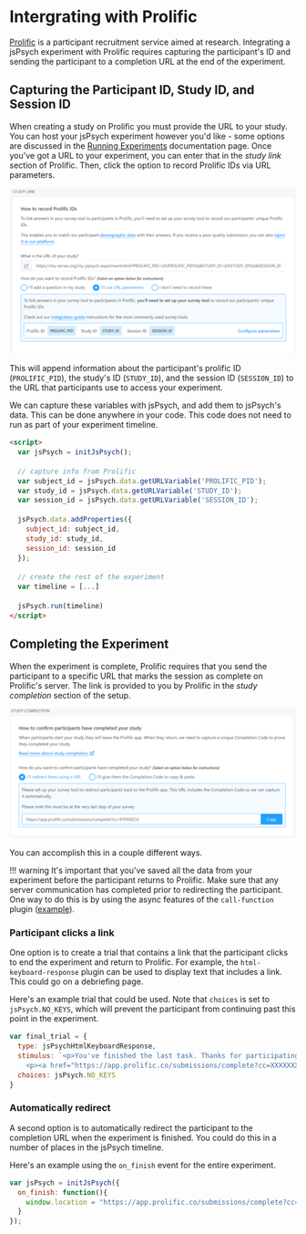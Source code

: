 # Intergrating with Prolific

[Prolific](https://www.prolific.co/?ref=5JCXZPVU) is a participant recruitment service aimed at research. Integrating a jsPsych experiment with Prolific requires capturing the participant's ID and sending the participant to a completion URL at the end of the experiment.

## Capturing the Participant ID, Study ID, and Session ID

When creating a study on Prolific you must provide the URL to your study. You can host your jsPsych experiment however you'd like - some options are discussed in the [Running Experiments](/overview/running-experiments/#hosting-the-experiment-and-saving-the-data) documentation page. Once you've got a URL to your experiment, you can enter that in the *study link* section of Prolific. Then, click the option to record Prolific IDs via URL parameters.

![Prolific screenshot](/img/prolific-study-link.png)

This will append information about the participant's prolific ID (`PROLIFIC_PID`), the study's ID (`STUDY_ID`), and the session ID (`SESSION_ID`) to the URL that participants use to access your experiment. 

We can capture these variables with jsPsych, and add them to jsPsych's data. This can be done anywhere in your code. This code does not need to run as part of your experiment timeline.

```html
<script>
  var jsPsych = initJsPsych();

  // capture info from Prolific
  var subject_id = jsPsych.data.getURLVariable('PROLIFIC_PID');
  var study_id = jsPsych.data.getURLVariable('STUDY_ID');
  var session_id = jsPsych.data.getURLVariable('SESSION_ID');

  jsPsych.data.addProperties({
    subject_id: subject_id,
    study_id: study_id,
    session_id: session_id
  });

  // create the rest of the experiment
  var timeline = [...]

  jsPsych.run(timeline)
</script>
```

## Completing the Experiment

When the experiment is complete, Prolific requires that you send the participant to a specific URL that marks the session as complete on Prolific's server. The link is provided to you by Prolific in the *study completion* section of the setup.

![Prolific Study Completion Screenshot](/img/prolific-study-completion.png)

You can accomplish this in a couple different ways.

!!! warning
    It's important that you've saved all the data from your experiment before the participant returns to Prolific. Make sure that any server communication has completed prior to redirecting the participant. One way to do this is by using the async features of the `call-function` plugin ([example](/plugins/jspsych-call-function/#async-function-call)).

### Participant clicks a link

One option is to create a trial that contains a link that the participant clicks to end the experiment and return to Prolific. For example, the `html-keyboard-response` plugin can be used to display text that includes a link. This could go on a debriefing page.

Here's an example trial that could be used. Note that `choices` is set to `jsPsych.NO_KEYS`, which will prevent the participant from continuing past this point in the experiment.

```js
var final_trial = {
  type: jsPsychHtmlKeyboardResponse,
  stimulus: `<p>You've finished the last task. Thanks for participating!</p>
    <p><a href="https://app.prolific.co/submissions/complete?cc=XXXXXXX">Click here to return to Prolific and complete the study</a>.</p>`,
  choices: jsPsych.NO_KEYS
}
```

### Automatically redirect

A second option is to automatically redirect the participant to the completion URL when the experiment is finished. You could do this in a number of places in the jsPsych timeline.

Here's an example using the `on_finish` event for the entire experiment.

```js
var jsPsych = initJsPsych({
  on_finish: function(){
    window.location = "https://app.prolific.co/submissions/complete?cc=XXXXXXX"
  }
});
```


